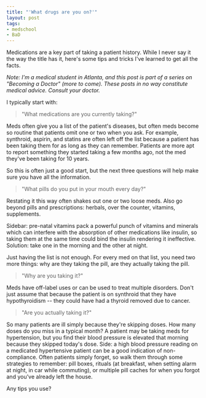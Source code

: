 ```yaml
---
title: "'What drugs are you on?'"
layout: post
tags:
- medschool
- BaD
---
```


Medications are a key part of taking a patient history.  While I never say it
the way the title has it, here's some tips and tricks I've learned to get all
the facts.

<em>Note: I'm a medical student in Atlanta, and this post is part of a series
on "Becoming a Doctor" (more to come).  These posts in no way constitute
medical advice.  Consult your doctor.</em>

I typically start with:

> "What medications are you currently taking?"

Meds often give you a list of the patient's diseases, but often meds become so
routine that patients omit one or two when you ask.  For example, synthroid,
aspirin, and statins are often left off the list because a patient has been
taking them for as long as they can remember.  Patients are more apt to report
something they started taking a few months ago, not the med they've been
taking for 10 years.

So this is often just a good start, but the next three questions will help
make sure you have all the information.


> "What pills do you put in your mouth every day?"

Restating it this way often shakes out one or two loose meds.  Also go beyond
pills and prescriptions:  herbals, over the counter, vitamins, supplements.

Sidebar: pre-natal vitamins pack a powerful punch of vitamins and minerals
which can interfere with the absorption of other medications like insulin, so
taking them at the same time could bind the insulin rendering it ineffective.
Solution: take one in the morning and the other at night.

Just having the list is not enough.  For every med on that list, you need two
more things: why are they taking the pill, are they actually taking the pill.

> "Why are you taking it?"

Meds have off-label uses or can be used to treat multiple disorders.  Don't
just assume that because the patient is on synthroid that they have
hypothyroidism -- they could have had a thyroid removed due to cancer.

> "Are you actually taking it?"

So many patients are ill simply because they're skipping doses.  How many
doses do you miss in a typical month?  A patient may be taking meds for
hypertension, but you find their blood pressure is elevated that morning
because they skipped today's dose.  Side:  a high blood pressure reading on a
medicated hypertensive patient can be a good indication of non-compliance.
Often patients simply forget, so walk them through some strategies to
remember: pill boxes, rituals (at breakfast, when setting alarm at night, in
car while commuting), or multiple pill caches for when you forgot and you've
already left the house.


Any tips you use?
